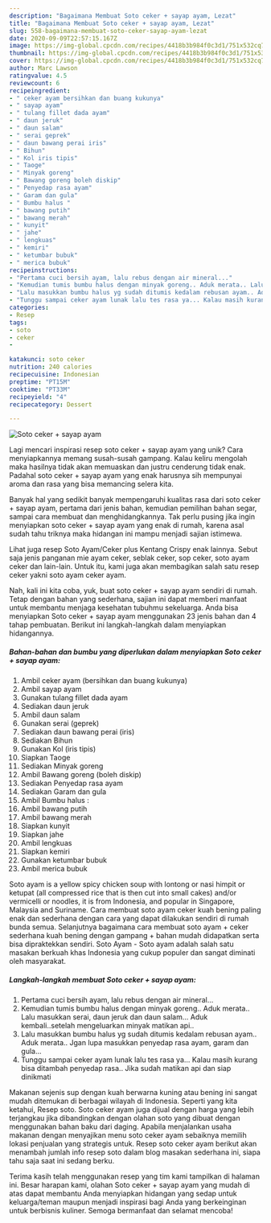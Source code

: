 ```yaml
---
description: "Bagaimana Membuat Soto ceker + sayap ayam, Lezat"
title: "Bagaimana Membuat Soto ceker + sayap ayam, Lezat"
slug: 558-bagaimana-membuat-soto-ceker-sayap-ayam-lezat
date: 2020-09-09T22:57:15.167Z
image: https://img-global.cpcdn.com/recipes/4418b3b984f0c3d1/751x532cq70/soto-ceker-sayap-ayam-foto-resep-utama.jpg
thumbnail: https://img-global.cpcdn.com/recipes/4418b3b984f0c3d1/751x532cq70/soto-ceker-sayap-ayam-foto-resep-utama.jpg
cover: https://img-global.cpcdn.com/recipes/4418b3b984f0c3d1/751x532cq70/soto-ceker-sayap-ayam-foto-resep-utama.jpg
author: Marc Lawson
ratingvalue: 4.5
reviewcount: 6
recipeingredient:
- " ceker ayam bersihkan dan buang kukunya"
- " sayap ayam"
- " tulang fillet dada ayam"
- " daun jeruk"
- " daun salam"
- " serai geprek"
- " daun bawang perai iris"
- " Bihun"
- " Kol iris tipis"
- " Taoge"
- " Minyak goreng"
- " Bawang goreng boleh diskip"
- " Penyedap rasa ayam"
- " Garam dan gula"
- " Bumbu halus "
- " bawang putih"
- " bawang merah"
- " kunyit"
- " jahe"
- " lengkuas"
- " kemiri"
- " ketumbar bubuk"
- " merica bubuk"
recipeinstructions:
- "Pertama cuci bersih ayam, lalu rebus dengan air mineral..."
- "Kemudian tumis bumbu halus dengan minyak goreng.. Aduk merata.. Lalu masukkan serai, daun jeruk dan daun salam... Aduk kembali..setelah mengeluarkan minyak matikan api.."
- "Lalu masukkan bumbu halus yg sudah ditumis kedalam rebusan ayam.. Aduk merata.. Jgan lupa masukkan penyedap rasa ayam, garam dan gula..."
- "Tunggu sampai ceker ayam lunak lalu tes rasa ya... Kalau masih kurang bisa ditambah penyedap rasa.. Jika sudah matikan api dan siap dinikmati"
categories:
- Resep
tags:
- soto
- ceker
- 

katakunci: soto ceker  
nutrition: 240 calories
recipecuisine: Indonesian
preptime: "PT15M"
cooktime: "PT33M"
recipeyield: "4"
recipecategory: Dessert

---
```



![Soto ceker + sayap ayam](https://img-global.cpcdn.com/recipes/4418b3b984f0c3d1/751x532cq70/soto-ceker-sayap-ayam-foto-resep-utama.jpg)

Lagi mencari inspirasi resep soto ceker + sayap ayam yang unik? Cara menyiapkannya memang susah-susah gampang. Kalau keliru mengolah maka hasilnya tidak akan memuaskan dan justru cenderung tidak enak. Padahal soto ceker + sayap ayam yang enak harusnya sih mempunyai aroma dan rasa yang bisa memancing selera kita.

Banyak hal yang sedikit banyak mempengaruhi kualitas rasa dari soto ceker + sayap ayam, pertama dari jenis bahan, kemudian pemilihan bahan segar, sampai cara membuat dan menghidangkannya. Tak perlu pusing jika ingin menyiapkan soto ceker + sayap ayam yang enak di rumah, karena asal sudah tahu triknya maka hidangan ini mampu menjadi sajian istimewa.

Lihat juga resep Soto Ayam/Ceker plus Kentang Crispy enak lainnya. Sebut saja jenis panganan mie ayam ceker, seblak ceker, sop ceker, soto ayam ceker dan lain-lain. Untuk itu, kami juga akan membagikan salah satu resep ceker yakni soto ayam ceker ayam.


Nah, kali ini kita coba, yuk, buat soto ceker + sayap ayam sendiri di rumah. Tetap dengan bahan yang sederhana, sajian ini dapat memberi manfaat untuk membantu menjaga kesehatan tubuhmu sekeluarga. Anda bisa menyiapkan Soto ceker + sayap ayam menggunakan 23 jenis bahan dan 4 tahap pembuatan. Berikut ini langkah-langkah dalam menyiapkan hidangannya.

<!--inarticleads1-->

##### Bahan-bahan dan bumbu yang diperlukan dalam menyiapkan Soto ceker + sayap ayam:

1. Ambil  ceker ayam (bersihkan dan buang kukunya)
1. Ambil  sayap ayam
1. Gunakan  tulang fillet dada ayam
1. Sediakan  daun jeruk
1. Ambil  daun salam
1. Gunakan  serai (geprek)
1. Sediakan  daun bawang perai (iris)
1. Sediakan  Bihun
1. Gunakan  Kol (iris tipis)
1. Siapkan  Taoge
1. Sediakan  Minyak goreng
1. Ambil  Bawang goreng (boleh diskip)
1. Sediakan  Penyedap rasa ayam
1. Sediakan  Garam dan gula
1. Ambil  Bumbu halus :
1. Ambil  bawang putih
1. Ambil  bawang merah
1. Siapkan  kunyit
1. Siapkan  jahe
1. Ambil  lengkuas
1. Siapkan  kemiri
1. Gunakan  ketumbar bubuk
1. Ambil  merica bubuk


Soto ayam is a yellow spicy chicken soup with lontong or nasi himpit or ketupat (all compressed rice that is then cut into small cakes) and/or vermicelli or noodles, it is from Indonesia, and popular in Singapore, Malaysia and Suriname. Cara membuat soto ayam ceker kuah bening paling enak dan sederhana dengan cara yang dapat dilakukan sendiri di rumah bunda semua. Selanjutnya bagaimana cara membuat soto ayam + ceker sederhana kuah bening dengan gampang + bahan mudah didapatkan serta bisa dipraktekkan sendiri. Soto Ayam - Soto ayam adalah salah satu masakan berkuah khas Indonesia yang cukup populer dan sangat diminati oleh masyarakat. 

<!--inarticleads2-->

##### Langkah-langkah membuat Soto ceker + sayap ayam:

1. Pertama cuci bersih ayam, lalu rebus dengan air mineral...
1. Kemudian tumis bumbu halus dengan minyak goreng.. Aduk merata.. Lalu masukkan serai, daun jeruk dan daun salam... Aduk kembali..setelah mengeluarkan minyak matikan api..
1. Lalu masukkan bumbu halus yg sudah ditumis kedalam rebusan ayam.. Aduk merata.. Jgan lupa masukkan penyedap rasa ayam, garam dan gula...
1. Tunggu sampai ceker ayam lunak lalu tes rasa ya... Kalau masih kurang bisa ditambah penyedap rasa.. Jika sudah matikan api dan siap dinikmati


Makanan sejenis sup dengan kuah berwarna kuning atau bening ini sangat mudah ditemukan di berbagai wilayah di Indonesia. Seperti yang kita ketahui, Resep soto. Soto ceker ayam juga dijual dengan harga yang lebih terjangkau jika dibandingkan dengan olahan soto yang dibuat dengan menggunakan bahan baku dari daging. Apabila menjalankan usaha makanan dengan menyajikan menu soto ceker ayam sebaiknya memilih lokasi penjualan yang strategis untuk. Resep soto ceker ayam berikut akan menambah jumlah info resep soto dalam blog masakan sederhana ini, siapa tahu saja saat ini sedang berku. 

Terima kasih telah menggunakan resep yang tim kami tampilkan di halaman ini. Besar harapan kami, olahan Soto ceker + sayap ayam yang mudah di atas dapat membantu Anda menyiapkan hidangan yang sedap untuk keluarga/teman maupun menjadi inspirasi bagi Anda yang berkeinginan untuk berbisnis kuliner. Semoga bermanfaat dan selamat mencoba!

